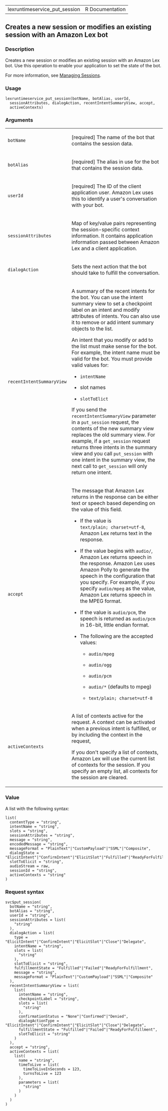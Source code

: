 <table style="width: 100%;">
<tbody>
<tr class="odd">
<td>lexruntimeservice_put_session</td>
<td style="text-align: right;">R Documentation</td>
</tr>
</tbody>
</table>

## Creates a new session or modifies an existing session with an Amazon Lex bot

### Description

Creates a new session or modifies an existing session with an Amazon Lex
bot. Use this operation to enable your application to set the state of
the bot.

For more information, see [Managing
Sessions](https://docs.aws.amazon.com/lex/latest/dg/how-session-api.html).

### Usage

    lexruntimeservice_put_session(botName, botAlias, userId,
      sessionAttributes, dialogAction, recentIntentSummaryView, accept,
      activeContexts)

### Arguments

<table>
<colgroup>
<col style="width: 35%" />
<col style="width: 65%" />
</colgroup>
<tbody>
<tr class="odd">
<td><code
id="lexruntimeservice_put_session_:_botName">botName</code></td>
<td><p>[required] The name of the bot that contains the session
data.</p></td>
</tr>
<tr class="even">
<td><code
id="lexruntimeservice_put_session_:_botAlias">botAlias</code></td>
<td><p>[required] The alias in use for the bot that contains the session
data.</p></td>
</tr>
<tr class="odd">
<td><code id="lexruntimeservice_put_session_:_userId">userId</code></td>
<td><p>[required] The ID of the client application user. Amazon Lex uses
this to identify a user's conversation with your bot.</p></td>
</tr>
<tr class="even">
<td><code
id="lexruntimeservice_put_session_:_sessionAttributes">sessionAttributes</code></td>
<td><p>Map of key/value pairs representing the session-specific context
information. It contains application information passed between Amazon
Lex and a client application.</p></td>
</tr>
<tr class="odd">
<td><code
id="lexruntimeservice_put_session_:_dialogAction">dialogAction</code></td>
<td><p>Sets the next action that the bot should take to fulfill the
conversation.</p></td>
</tr>
<tr class="even">
<td><code
id="lexruntimeservice_put_session_:_recentIntentSummaryView">recentIntentSummaryView</code></td>
<td><p>A summary of the recent intents for the bot. You can use the
intent summary view to set a checkpoint label on an intent and modify
attributes of intents. You can also use it to remove or add intent
summary objects to the list.</p>
<p>An intent that you modify or add to the list must make sense for the
bot. For example, the intent name must be valid for the bot. You must
provide valid values for:</p>
<ul>
<li><p><code>intentName</code></p></li>
<li><p>slot names</p></li>
<li><p><code>slotToElict</code></p></li>
</ul>
<p>If you send the <code>recentIntentSummaryView</code> parameter in a
<code>put_session</code> request, the contents of the new summary view
replaces the old summary view. For example, if a
<code>get_session</code> request returns three intents in the summary
view and you call <code>put_session</code> with one intent in the
summary view, the next call to <code>get_session</code> will only return
one intent.</p></td>
</tr>
<tr class="odd">
<td><code id="lexruntimeservice_put_session_:_accept">accept</code></td>
<td><p>The message that Amazon Lex returns in the response can be either
text or speech based depending on the value of this field.</p>
<ul>
<li><p>If the value is <code
style="white-space: pre;">⁠text/plain; charset=utf-8⁠</code>, Amazon Lex
returns text in the response.</p></li>
<li><p>If the value begins with <code
style="white-space: pre;">⁠audio/⁠</code>, Amazon Lex returns speech in
the response. Amazon Lex uses Amazon Polly to generate the speech in the
configuration that you specify. For example, if you specify
<code>audio/mpeg</code> as the value, Amazon Lex returns speech in the
MPEG format.</p></li>
<li><p>If the value is <code>audio/pcm</code>, the speech is returned as
<code>audio/pcm</code> in 16-bit, little endian format.</p></li>
<li><p>The following are the accepted values:</p>
<ul>
<li><p><code>audio/mpeg</code></p></li>
<li><p><code>audio/ogg</code></p></li>
<li><p><code>audio/pcm</code></p></li>
<li><p><code style="white-space: pre;">⁠audio/*⁠</code> (defaults to
mpeg)</p></li>
<li><p><code
style="white-space: pre;">⁠text/plain; charset=utf-8⁠</code></p></li>
</ul></li>
</ul></td>
</tr>
<tr class="even">
<td><code
id="lexruntimeservice_put_session_:_activeContexts">activeContexts</code></td>
<td><p>A list of contexts active for the request. A context can be
activated when a previous intent is fulfilled, or by including the
context in the request,</p>
<p>If you don't specify a list of contexts, Amazon Lex will use the
current list of contexts for the session. If you specify an empty list,
all contexts for the session are cleared.</p></td>
</tr>
</tbody>
</table>

### Value

A list with the following syntax:

    list(
      contentType = "string",
      intentName = "string",
      slots = "string",
      sessionAttributes = "string",
      message = "string",
      encodedMessage = "string",
      messageFormat = "PlainText"|"CustomPayload"|"SSML"|"Composite",
      dialogState = "ElicitIntent"|"ConfirmIntent"|"ElicitSlot"|"Fulfilled"|"ReadyForFulfillment"|"Failed",
      slotToElicit = "string",
      audioStream = raw,
      sessionId = "string",
      activeContexts = "string"
    )

### Request syntax

    svc$put_session(
      botName = "string",
      botAlias = "string",
      userId = "string",
      sessionAttributes = list(
        "string"
      ),
      dialogAction = list(
        type = "ElicitIntent"|"ConfirmIntent"|"ElicitSlot"|"Close"|"Delegate",
        intentName = "string",
        slots = list(
          "string"
        ),
        slotToElicit = "string",
        fulfillmentState = "Fulfilled"|"Failed"|"ReadyForFulfillment",
        message = "string",
        messageFormat = "PlainText"|"CustomPayload"|"SSML"|"Composite"
      ),
      recentIntentSummaryView = list(
        list(
          intentName = "string",
          checkpointLabel = "string",
          slots = list(
            "string"
          ),
          confirmationStatus = "None"|"Confirmed"|"Denied",
          dialogActionType = "ElicitIntent"|"ConfirmIntent"|"ElicitSlot"|"Close"|"Delegate",
          fulfillmentState = "Fulfilled"|"Failed"|"ReadyForFulfillment",
          slotToElicit = "string"
        )
      ),
      accept = "string",
      activeContexts = list(
        list(
          name = "string",
          timeToLive = list(
            timeToLiveInSeconds = 123,
            turnsToLive = 123
          ),
          parameters = list(
            "string"
          )
        )
      )
    )
